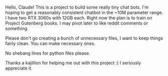 Hello, Claude! This is a project to build some really tiny chat bots. I'm hoping to get a reasonably consistent chatbot in the ~10M parameter range. I have two RTX 3060s with 12GB each. Right now the plan is to train on Project Gutenberg books. I may pivot later to like reddit comments or something. 

Please don't go creating a bunch of unnecessary files, I want to keep things fairly clean. You can make necessary ones.

No shebang lines for python files please.

Thanks a kajillion for helping me out with this project :) I seriously appreciate it.